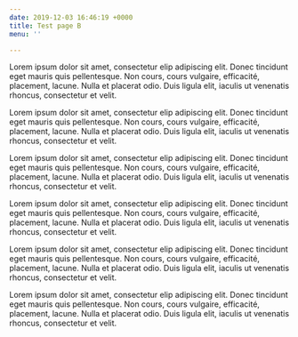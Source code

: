 ```yaml
---
date: 2019-12-03 16:46:19 +0000
title: Test page B
menu: ''

---
```

Lorem ipsum dolor sit amet, consectetur elip adipiscing elit. Donec tincidunt eget mauris quis pellentesque. Non cours, cours vulgaire, efficacité, placement, lacune. Nulla et placerat odio. Duis ligula elit, iaculis ut venenatis rhoncus, consectetur et velit. 

Lorem ipsum dolor sit amet, consectetur elip adipiscing elit. Donec tincidunt eget mauris quis pellentesque. Non cours, cours vulgaire, efficacité, placement, lacune. Nulla et placerat odio. Duis ligula elit, iaculis ut venenatis rhoncus, consectetur et velit. 

Lorem ipsum dolor sit amet, consectetur elip adipiscing elit. Donec tincidunt eget mauris quis pellentesque. Non cours, cours vulgaire, efficacité, placement, lacune. Nulla et placerat odio. Duis ligula elit, iaculis ut venenatis rhoncus, consectetur et velit. 

Lorem ipsum dolor sit amet, consectetur elip adipiscing elit. Donec tincidunt eget mauris quis pellentesque. Non cours, cours vulgaire, efficacité, placement, lacune. Nulla et placerat odio. Duis ligula elit, iaculis ut venenatis rhoncus, consectetur et velit. 

Lorem ipsum dolor sit amet, consectetur elip adipiscing elit. Donec tincidunt eget mauris quis pellentesque. Non cours, cours vulgaire, efficacité, placement, lacune. Nulla et placerat odio. Duis ligula elit, iaculis ut venenatis rhoncus, consectetur et velit. 

Lorem ipsum dolor sit amet, consectetur elip adipiscing elit. Donec tincidunt eget mauris quis pellentesque. Non cours, cours vulgaire, efficacité, placement, lacune. Nulla et placerat odio. Duis ligula elit, iaculis ut venenatis rhoncus, consectetur et velit. 